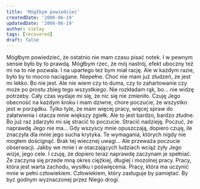 ```yaml
---
title: 'Mógłbym powiedzieć'
createdDate: '2006-06-19'
updatedDate: '2006-06-19'
author: sielay
tags: [recovered]
draft: false
---
```


Mógłbym powiedzieć, że ostatnio nie mam czasu pisać notek. I w pewnym sensie było by to prawdą. Mógłbym rzec, że mój nastrój, efekt uboczny też mi na to nie pozwala. I na upartego też bym miał rację. Ale w każdym razie, było by to mocno naciągane. Niepełne. Choć nie mam już złudzeń, że jest mi lekko. Bo nie jest. Ale nie wiem czy to duma, czy to zahartowanie czy może po prostu zbieg tego wszystkiego. Nie rozkładam rąk, bo… nie widzę potrzeby. Cały czas wydaje mi się, że nic się nie zmieniło. Czuję Jego obecność na każdym kroku i mam dziwne, chore poczucie, że wszystko jest w porządku. Tylko tyle, że mam więcej pracy, więcej spraw do załatwienia i otacza mnie większy zgiełk. Ale to jest bardzo, bardzo złudne. Bo już raz zdarzyło mi się stracić to poczucie. Stracić nadzieję. Poczuć, że naprawdę Jego nie ma… Gdy wszyscy mnie opuszczają, dopiero czuję, ile znaczyła dla mnie jego sucha krytyka. Te wymagania, których nigdy nie mogłem doścignąć. Brak tej wiecznej uwagi… Ale przeważa poczucie obserwacji. Jakby we mnie i w otaczających ludziach wciąż żyły Jego wizje, jego cele. I czuję, że dopiero teraz naprawdę zaczynam je spełniać. Że zaczyna się przede mną okres ciężkiej, długiej i mozolnej pracy. Pracy, która jest warta zachodu, wysiłku i poświęcenia. Pracy, która ma uczynić mnie w pełni człowiekiem. Człowiekiem, który zasługuje by pamiętać. By być godnym wyznaczonej przez Niego drogi.
